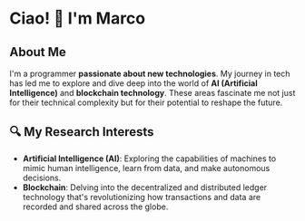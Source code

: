 # Ciao! 👋 I'm Marco

## About Me
I'm a programmer **passionate about new technologies**. My journey in tech has led me to explore and dive deep into the world of **AI (Artificial Intelligence)** and **blockchain technology**. These areas fascinate me not just for their technical complexity but for their potential to reshape the future.

## 🔍 My Research Interests
- **Artificial Intelligence (AI)**: Exploring the capabilities of machines to mimic human intelligence, learn from data, and make autonomous decisions.
- **Blockchain**: Delving into the decentralized and distributed ledger technology that's revolutionizing how transactions and data are recorded and shared across the globe.

<!--
**Toffy13/Toffy13** is a ✨ _special_ ✨ repository because its `README.md` (this file) appears on your GitHub profile.

Here are some ideas to get you started:

- 🔭 I’m currently working on ...
- 🌱 I’m currently learning ...
- 👯 I’m looking to collaborate on ...
- 🤔 I’m looking for help with ...
- 💬 Ask me about ...
- 📫 How to reach me: ...
- 😄 Pronouns: ...
- ⚡ Fun fact: ...
-->
